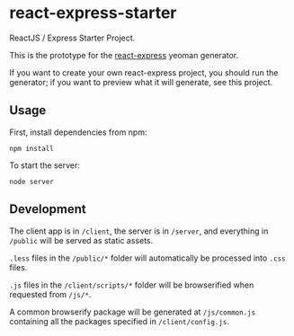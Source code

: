 react-express-starter
=====================

ReactJS / Express Starter Project.

This is the prototype for the [react-express](https://github.com/JedWatson/generator-react-express) yeoman generator.

If you want to create your own react-express project, you should run the generator; if you want to preview what it will generate, see this project.

## Usage

First, install dependencies from npm:

```
npm install
```

To start the server:

```
node server
```

## Development

The client app is in `/client`, the server is in `/server`, and everything in `/public` will be served as static assets.

`.less` files in the `/public/*` folder will automatically be processed into `.css` files.

`.js` files in the `/client/scripts/*` folder will be browserified when requested from `/js/*`.

A common browserify package will be generated at `/js/common.js` containing all the packages specified in `/client/config.js`.

